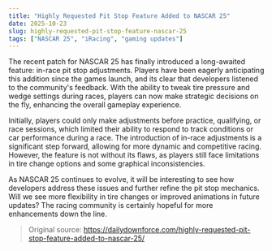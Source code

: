 ```yaml
---
title: "Highly Requested Pit Stop Feature Added to NASCAR 25"
date: 2025-10-23
slug: highly-requested-pit-stop-feature-nascar-25
tags: ["NASCAR 25", "iRacing", "gaming updates"]
---
```


The recent patch for NASCAR 25 has finally introduced a long-awaited feature: in-race pit stop adjustments. Players have been eagerly anticipating this addition since the games launch, and its clear that developers listened to the community's feedback. With the ability to tweak tire pressure and wedge settings during races, players can now make strategic decisions on the fly, enhancing the overall gameplay experience.

Initially, players could only make adjustments before practice, qualifying, or race sessions, which limited their ability to respond to track conditions or car performance during a race. The introduction of in-race adjustments is a significant step forward, allowing for more dynamic and competitive racing. However, the feature is not without its flaws, as players still face limitations in tire change options and some graphical inconsistencies.

As NASCAR 25 continues to evolve, it will be interesting to see how developers address these issues and further refine the pit stop mechanics. Will we see more flexibility in tire changes or improved animations in future updates? The racing community is certainly hopeful for more enhancements down the line.
> Original source: https://dailydownforce.com/highly-requested-pit-stop-feature-added-to-nascar-25/